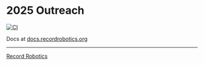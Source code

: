 # 2025 Outreach
[![CI](https://github.com/recordrobotics/2025_Outreach/actions/workflows/ci.yml/badge.svg?branch=main)](https://github.com/recordrobotics/2025_Outreach/actions/workflows/ci.yml)

Docs at [docs.recordrobotics.org](https://docs.recordrobotics.org/)

-------------------------------------------------
[Record Robotics](https://www.recordrobotics.org/)
